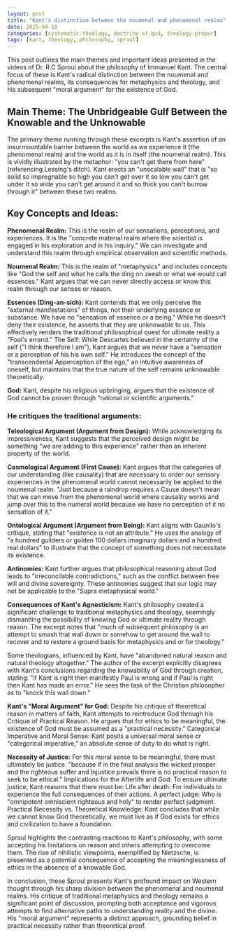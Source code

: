 ```yaml
---
layout: post
title: "Kant's distinction between the noumenal and phenomenal realms"
date: 2025-04-10
categories: [systematic-theology, doctrine-of-god, theology-proper]
tags: [kant, theology, philosophy, sproul]
---
```


This post outlines the main themes and important ideas presented in the videos of Dr. R.C Sproul about the philosophy of Immanuel Kant. The central focus of these is Kant's radical distinction between the noumenal and phenomenal realms, its consequences for metaphysics and theology, and his subsequent "moral argument" for the existence of God.

## Main Theme: The Unbridgeable Gulf Between the Knowable and the Unknowable
The primary theme running through these excerpts is Kant's assertion of an insurmountable barrier between the world as we experience it (the phenomenal realm) and the world as it is in itself (the noumenal realm). This is vividly illustrated by the metaphor: "you can't get there from here" (referencing Lessing's ditch). Kant erects an "unscalable wall" that is "so solid so impregnable so high you can't get over it so low you can't get under it so wide you can't get around it and so thick you can't burrow through it" between these two realms.

## Key Concepts and Ideas:

**Phenomenal Realm:** This is the realm of our sensations, perceptions, and experiences. It is the "concrete material realm where the scientist is engaged in his exploration and in his inquiry." We can investigate and understand this realm through empirical observation and scientific methods.

**Noumenal Realm:** This is the realm of "metaphysics" and includes concepts like "God the self and what he calls the ding on zeesh or what we would call essences." Kant argues that we can never directly access or know this realm through our senses or reason.

**Essences (Ding-an-sich):** Kant contends that we only perceive the "external manifestations" of things, not their underlying essence or substance. We have no "sensation of essence or a being." While he doesn't deny their existence, he asserts that they are unknowable to us. This effectively renders the traditional philosophical quest for ultimate reality a "Fool's errand."
The Self: While Descartes believed in the certainty of the self ("I think therefore I am"), Kant argues that we never have a "sensation or a perception of his his own self." He introduces the concept of the "transcendental Apperception of the ego," an intuitive awareness of oneself, but maintains that the true nature of the self remains unknowable theoretically.

**God:** Kant, despite his religious upbringing, argues that the existence of God cannot be proven through "rational or scientific arguments."
### He critiques the traditional arguments:

**Teleological Argument (Argument from Design):** While acknowledging its impressiveness, Kant suggests that the perceived design might be something "we are adding to this experience" rather than an inherent property of the world.

**Cosmological Argument (First Cause):** Kant argues that the categories of our understanding (like causality) that are necessary to order our sensory experiences in the phenomenal world cannot necessarily be applied to the noumenal realm. "Just because a raindrop requires a Cause doesn't mean that we can move from the phenomenal world where causality works and jump over this to the numeral world because we have no perception of it no sensation of it."

**Ontological Argument (Argument from Being):** Kant aligns with Gaunilo's critique, stating that "existence is not an attribute." He uses the analogy of "a hundred guilders or golden 100 dollars imaginary dollars and a hundred real dollars" to illustrate that the concept of something does not necessitate its existence.

**Antinomies:** Kant further argues that philosophical reasoning about God leads to "irreconcilable contradictions," such as the conflict between free will and divine sovereignty. These antinomies suggest that our logic may not be applicable to the "Supra metaphysical world."

**Consequences of Kant's Agnosticism:**
Kant's philosophy created a significant challenge to traditional metaphysics and theology, seemingly dismantling the possibility of knowing God or ultimate reality through reason.
The excerpt notes that "much of subsequent philosophy is an attempt to smash that wall down or somehow to get around the wall to recover and to restore a ground basis for metaphysics and or for theology."

Some theologians, influenced by Kant, have "abandoned natural reason and natural theology altogether."
The author of the excerpt explicitly disagrees with Kant's conclusions regarding the knowability of God through creation, stating: "if Kant is right then manifestly Paul is wrong and if Paul is right then Kant has made an error." He sees the task of the Christian philosopher as to "knock this wall down."

**Kant's "Moral Argument" for God:**
Despite his critique of theoretical reason in matters of faith, Kant attempts to reintroduce God through his Critique of Practical Reason. He argues that for ethics to be meaningful, the existence of God must be assumed as a "practical necessity."
Categorical Imperative and Moral Sense: Kant posits a universal moral sense or "categorical imperative," an absolute sense of duty to do what is right.

**Necessity of Justice:** For this moral sense to be meaningful, there must ultimately be justice. "because if in the final analysis the wicked prosper and the righteous suffer and Injustice prevails there is no practical reason to seek to be ethical."
Implications for the Afterlife and God: To ensure ultimate justice, Kant reasons that there must be:
Life after death: For individuals to experience the full consequences of their actions.
A perfect judge: Who is "omnipotent omniscient righteous and holy" to render perfect judgment.
Practical Necessity vs. Theoretical Knowledge: Kant concludes that while we cannot know God theoretically, we must live as if God exists for ethics and civilization to have a foundation.

Sproul highlights the contrasting reactions to Kant's philosophy, with some accepting his limitations on reason and others attempting to overcome them. The rise of nihilistic viewpoints, exemplified by Nietzsche, is presented as a potential consequence of accepting the meaninglessness of ethics in the absence of a knowable God.

In conclusion, these Sproul presents Kant's profound impact on Western thought through his sharp division between the phenomenal and noumenal realms. His critique of traditional metaphysics and theology remains a significant point of discussion, prompting both acceptance and vigorous attempts to find alternative paths to understanding reality and the divine. His "moral argument" represents a distinct approach, grounding belief in practical necessity rather than theoretical proof.